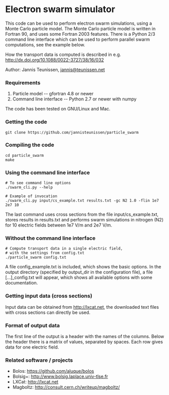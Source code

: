 Electron swarm simulator
====

This code can be used to perform electron swarm simulations, using a Monte Carlo
particle model. The Monte Carlo particle model is written in Fortran 90, and
uses some Fortran 2003 features. There is a Python 2/3 command line interface
which can be used to perform parallel swarm computations, see the example below.

How the transport data is computed is described in e.g. http://dx.doi.org/10.1088/0022-3727/38/16/032

Author: Jannis Teunissen, jannis@teunissen.net

### Requirements

1. Particle model -- gfortran 4.8 or newer
2. Command line interface -- Python 2.7 or newer with numpy

The code has been tested on GNU/Linux and Mac.

### Getting the code

    git clone https://github.com/jannisteunissen/particle_swarm

### Compiling the code

    cd particle_swarm
    make

### Using the command line interface

    # To see command line options
    ./swarm_cli.py --help

    # Example of invocation
    ./swarm_cli.py input/cs_example.txt results.txt -gc N2 1.0 -flin 1e7 2e7 10

The last command uses cross sections from the file input/cs_example.txt, stores
results in results.txt and performs swarm simulations in nitrogen (N2) for 10
electric fields between 1e7 V/m and 2e7 V/m.

### Without the command line interface

    # Compute transport data in a single electric field,
    # with the settings from config.txt
    ./particle_swarm config.txt

A file config_example.txt is included, which shows the basic options. In the
output directory (specified by output_dir in the configuration file), a file
[...]_config.txt will appear, which shows all available options with some
documentation.

### Getting input data (cross sections)

Input data can be obtained from http://lxcat.net, the downloaded text files with
cross sections can directly be used.

### Format of output data

The first line of the output is a header with the names of the columns. Below
the header there is a matrix of values, separated by spaces. Each row gives data
for one electric field.

### Related software / projects

* Bolos: https://github.com/aluque/bolos
* Bolsig+: http://www.bolsig.laplace.univ-tlse.fr
* LXCat: http://lxcat.net
* Magboltz: http://consult.cern.ch/writeup/magboltz/
